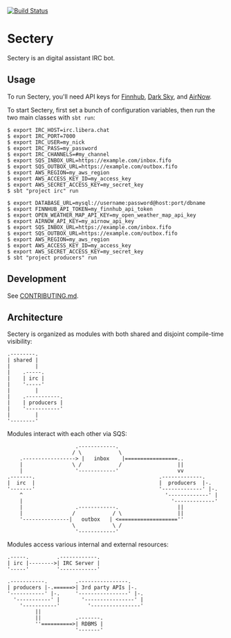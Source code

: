 [![Build Status][build-badge]][build-link]

[build-badge]: https://github.com/earldouglas/sectery/workflows/build/badge.svg "Build Status"
[build-link]: https://github.com/earldouglas/sectery/actions "GitHub Actions"

# Sectery

Sectery is an digital assistant IRC bot.

## Usage

To run Sectery, you'll need API keys for
[Finnhub](https://finnhub.io/docs/api), [Dark
Sky](https://darksky.net/dev), and
[AirNow](https://docs.airnowapi.org/).

To start Sectery, first set a bunch of configuration variables, then run
the two main classes with `sbt run`:

```
$ export IRC_HOST=irc.libera.chat
$ export IRC_PORT=7000
$ export IRC_USER=my_nick
$ export IRC_PASS=my_password
$ export IRC_CHANNELS=#my_channel
$ export SQS_INBOX_URL=https://example.com/inbox.fifo
$ export SQS_OUTBOX_URL=https://example.com/outbox.fifo
$ export AWS_REGION=my_aws_region
$ export AWS_ACCESS_KEY_ID=my_access_key
$ export AWS_SECRET_ACCESS_KEY=my_secret_key
$ sbt "project irc" run
```

```
$ export DATABASE_URL=mysql://username:password@host:port/dbname
$ export FINNHUB_API_TOKEN=my_finnhub_api_token
$ export OPEN_WEATHER_MAP_API_KEY=my_open_weather_map_api_key
$ export AIRNOW_API_KEY=my_airnow_api_key
$ export SQS_INBOX_URL=https://example.com/inbox.fifo
$ export SQS_OUTBOX_URL=https://example.com/outbox.fifo
$ export AWS_REGION=my_aws_region
$ export AWS_ACCESS_KEY_ID=my_access_key
$ export AWS_SECRET_ACCESS_KEY=my_secret_key
$ sbt "project producers" run
```

## Development

See [CONTRIBUTING.md](CONTRIBUTING.md).

## Architecture

Sectery is organized as modules with both shared and disjoint
compile-time visibility:

```
.--------.
| shared |
|        |
|    .-----.
|    | irc |
|    '-----'
|        |
|    .-----------.
|    | producers |
|    '-----------'
|        |
'--------'
```

Modules interact with each other via SQS:

```
                      .------------.
                     / \            \
    .-----------------> |   inbox    |=================..
    |                \ /            /                  ||
    |                 '------------'                   vv
.-------.                                        .-------------.
|  irc  |                                        |  producers  |-.
'-------'                                        '-------------' |-.
    ^                                              '-------------' |
    |                                                '-------------'
    |                 .------------.                   ||
    |                /            / \                  ||
    '---------------|   outbox   | <===================''
                     \            \ /
                      '------------'
```

Modules access various internal and external resources:

```
.-----.         .------------.
| irc |-------->| IRC Server |
'-----'         '------------'

.-----------.         .----------------.
| producers |-.======>| 3rd party APIs |-.
'-----------' |-.     '----------------' |-.
  '-----------' |       '----------------' |
    '-----------'         '----------------'
         ||
         ||           .-------.
         ''==========>| RDBMS |
                      '-------'
```
